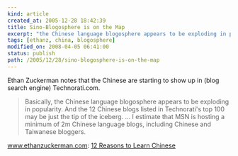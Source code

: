 ```yaml
---
kind: article
created_at: 2005-12-28 18:42:39
title: Sino-Blogosphere is on the Map
excerpt: "the Chinese language blogosphere appears to be exploding in popularity."
tags: [ethanz, china, blogosphere]
modified_on: 2008-04-05 06:41:00
status: publish 
path: /2005/12/28/sino-blogosphere-is-on-the-map
---
```


Ethan Zuckerman notes that the Chinese are starting to show up in (blog search engine) Technorati.com. 
 
<blockquote class="large">
Basically, the Chinese language blogosphere appears to be exploding in popularity. And the 12 Chinese blogs listed in Technorati's top 100 may be just the tip of the iceberg. ... I estimate that MSN is hosting a minimum of 2m Chinese language blogs, including Chinese and Taiwanese bloggers. </blockquote>



www.ethanzuckerman.com: <a href="http://www.ethanzuckerman.com">
12 Reasons to Learn Chinese</a>
